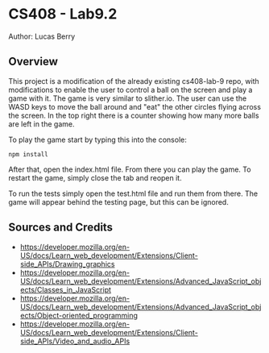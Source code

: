 # CS408 - Lab9.2

Author: Lucas Berry

## Overview

This project is a modification of the already existing cs408-lab-9 repo, with
modifications to enable the user to control a ball on the screen and play a game with it.
The game is very similar to slither.io. The user can use the WASD keys to move the ball
around and "eat" the other circles flying across the screen. In the top right there is a counter
showing how many more balls are left in the game.

To play the game start by typing this into the console:

```
npm install
```

After that, open the index.html file. From there you can play the game. To restart the game, simply close the tab and reopen it.

To run the tests simply open the test.html file and run them from there. The game will appear behind the testing page, but this can be ignored.

## Sources and Credits

- https://developer.mozilla.org/en-US/docs/Learn_web_development/Extensions/Client-side_APIs/Drawing_graphics
- https://developer.mozilla.org/en-US/docs/Learn_web_development/Extensions/Advanced_JavaScript_objects/Classes_in_JavaScript
- https://developer.mozilla.org/en-US/docs/Learn_web_development/Extensions/Advanced_JavaScript_objects/Object-oriented_programming
- https://developer.mozilla.org/en-US/docs/Learn_web_development/Extensions/Client-side_APIs/Video_and_audio_APIs
